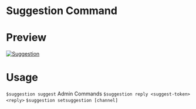 # Suggestion Command

# Preview 
[![Suggestion](https://cdn.discordapp.com/attachments/756126885553111114/777633951334268929/ticket_preview.gif)](https://github.com/TeamDarkDevs/Suggestion)

# Usage 
 `$suggestion suggest`
  Admin Commands
  `$suggestion reply <suggest-token> <reply>`
  `$suggestion setsuggestion [channel]`
